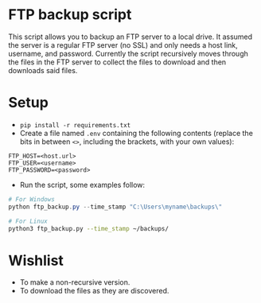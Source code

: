 # FTP backup script
This script allows you to backup an FTP server to a local drive. It assumed the server is a regular FTP server (no SSL) and only needs a host link, username, and password. Currently the script recursively moves through the files in the FTP server to collect the files to download and then downloads said files.

# Setup

- `pip install -r requirements.txt`
- Create a file named `.env` containing the following contents (replace the bits in between `<>`, including the brackets, with your own values):
```
FTP_HOST=<host.url>
FTP_USER=<username>
FTP_PASSWORD=<password>
```
- Run the script, some examples follow:
```powershell
# For Windows
python ftp_backup.py --time_stamp "C:\Users\myname\backups\"
```
```sh
# For Linux
python3 ftp_backup.py --time_stamp ~/backups/
```

# Wishlist
- To make a non-recursive version.
- To download the files as they are discovered.